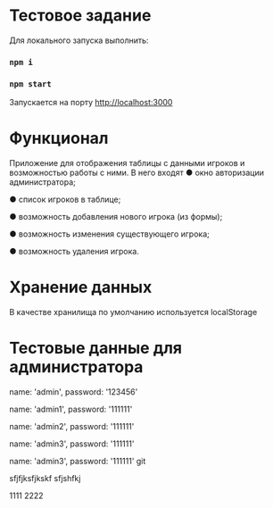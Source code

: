 # Тестовое задание

Для локального запуска выполнить:
### `npm i`
### `npm start`

Запускается на порту
[http://localhost:3000](http://localhost:3000)


# Функционал
Приложение для отображения таблицы с
данными игроков и возможностью работы с ними.
В него входят
● окно авторизации администратора;

● список игроков в таблице;

● возможность добавления нового игрока (из формы);

● возможность изменения существующего игрока;

● возможность удаления игрока.

# Хранение данных
В качестве хранилища по умолчанию используется localStorage

# Тестовые данные для администратора

  name: 'admin',
  password: '123456'

  name: 'admin1',
  password: '111111'

  name: 'admin2',
  password: '111111'

  name: 'admin3',
  password: '111111'

  name: 'admin3',
  password: '111111'
  git 

  sfjfjksfjkskf
  sfjshfkj

1111
2222